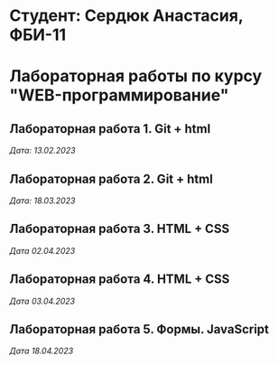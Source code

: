 # Студент: Сердюк Анастасия, ФБИ-11


# Лабораторная работы по курсу "WEB-программирование"


## Лабораторная работа 1. Git + html


*Дата: 13.02.2023*



## Лабораторная работа 2. Git + html

*Дата: 18.03.2023*


## Лабораторная работа 3. HTML + CSS

*Дата 02.04.2023*


## Лабораторная работа 4. HTML + CSS

*Дата 03.04.2023*


## Лабораторная работа 5. Формы. JavaScript

*Дата 18.04.2023*
